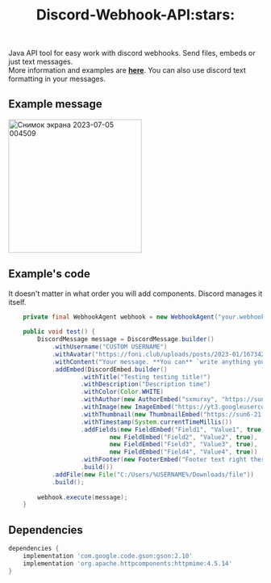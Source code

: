 <h1 align='center'>Discord-Webhook-API:stars:</h1> </br>

Java API tool for easy work with discord webhooks. Send files, embeds or just text messages. </br>
More information and examples are [**here**](https://birdie0.github.io/discord-webhooks-guide/index.html). You can also use discord text formatting in your messages.

## Example message
<img width="264" alt="Снимок экрана 2023-07-05 004509" src="https://github.com/sxmurxy2007/Discord-Webhook-API/assets/46312126/00e033ad-4787-4303-93cc-e9c07432a139">

## Example's code
It doesn't matter in what order you will add components. Discord manages it itself.
```java
    private final WebhookAgent webhook = new WebhookAgent("your.webhook.url");
    
    public void test() {
    	DiscordMessage message = DiscordMessage.builder()
    		.withUsername("CUSTOM USERNAME")
    		.withAvatar("https://foni.club/uploads/posts/2023-01/1673429102_foni-club-p-super-puper-mega-krutie-oboi-48.jpg")
    		.withContent("Your message. **You can** `write anything you` __want__")
    		.addEmbed(DiscordEmbed.builder()
    				.withTitle("Testing testing title!")
    				.withDescription("Description time")
    				.withColor(Color.WHITE)
    				.withAuthor(new AuthorEmbed("sxmurxy", "https://sun6-21.userapi.com/s/v1/if1/dBGCgSOmmhlMRrHKvpRg7-tBe2C61B-SF37DfOxFIlJWolDCE9o0KIsegJXqzaaCX1if5y4k.jpg?size=639x639&quality=96&crop=0,76,639,639&ava=1", "https://vk.com/traplicate"))
    				.withImage(new ImageEmbed("https://yt3.googleusercontent.com/wxbc8Sby-cCy3zjWtFeLr3iO-j8hg_PfaSCiGJ-WioNTxv29EzNF6l07Ce0M4jsxoCE9EC_VXg=s900-c-k-c0x00ffffff-no-rj"))
    				.withThumbnail(new ThumbnailEmbed("https://sun6-21.userapi.com/s/v1/if1/dBGCgSOmmhlMRrHKvpRg7-tBe2C61B-SF37DfOxFIlJWolDCE9o0KIsegJXqzaaCX1if5y4k.jpg?size=639x639&quality=96&crop=0,76,639,639&ava=1"))
    				.withTimestamp(System.currentTimeMillis())
    				.addFields(new FieldEmbed("Field1", "Value1", true),
    						new FieldEmbed("Field2", "Value2", true),
    						new FieldEmbed("Field3", "Value3", true), 
    						new FieldEmbed("Field4", "Value4", true))
    				.withFooter(new FooterEmbed("Footer text right there!", "https://sun6-21.userapi.com/s/v1/if1/dBGCgSOmmhlMRrHKvpRg7-tBe2C61B-SF37DfOxFIlJWolDCE9o0KIsegJXqzaaCX1if5y4k.jpg?size=639x639&quality=96&crop=0,76,639,639&ava=1"))
    				.build())
    		.addFile(new File("C:/Users/%USERNAME%/Downloads/file"))
    		.build();
    	
    	webhook.execute(message);
    }
```
## Dependencies
```gradle
dependencies {
    implementation 'com.google.code.gson:gson:2.10'
    implementation 'org.apache.httpcomponents:httpmime:4.5.14'
}
```
